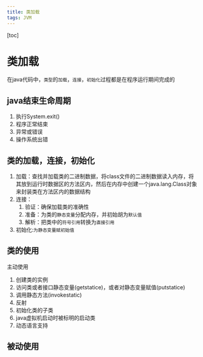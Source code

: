 ```yaml
---
title: 类加载
tags: JVM
---
```


[toc]

# 类加载

在java代码中，`类型`的`加载`，`连接`，`初始化`过程都是在程序运行期间完成的

## java结束生命周期

1. 执行System.exit()
2. 程序正常结束
3. 异常或错误
4. 操作系统出错

## 类的加载，连接，初始化

1. 加载：查找并加载类的二进制数据，将class文件的二进制数据读入内存，将其放到运行时数据区的方法区内，然后在内存中创建一个java.lang.Class对象来封装类在方法区内的数据结构
2. 连接：
   1. 验证：确保加载类的准确性
   2. 准备：为类的`静态变量`分配内存，并初始胡为`默认值`
   3. 解析：把类中的`符号引用`转换为`直接引用`
3. 初始化:`为静态变量赋初始值`

## 类的使用

主动使用
1. 创建类的实例
2. 访问类或者接口静态变量(getstatice)，或者对静态变量赋值(putstatice)
3. 调用静态方法(invokestatic)
4. 反射
5. 初始化类的子类
6. java虚拟机启动时被标明的启动类
7. 动态语言支持

## 被动使用